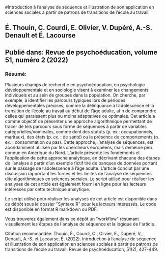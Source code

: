 #Introduction à l’analyse de séquence et illustration de son application en sciences sociales à partir de patrons de transitions de l’école au travail
## É. Thouin, C. Courdi, E. Olivier, V. Dupéré, A.-S. Denault et É. Lacourse
## Publié dans: Revue de psychoéducation, volume 51, numéro 2 (2022)

### Résumé:
Plusieurs champs de recherche en psychoéducation, en psychologie développementale et en sociologie visent à examiner les changements individuels et au sein de groupes dans la population. On cherche, par exemple, à identifier les parcours typiques lors de périodes développementales précises, comme la délinquance à l’adolescence et la transition de l’école au travail au début de l’âge adulte, afin de comprendre celles qui paraissent plus ou moins adaptatives ou optimales. Cet article a comme objectif de présenter une approche algorithmique permettant de tracer de tels parcours sous forme de séquences à partir de variables catégorielles/nominales, comme dont des statuts (p. ex.: occupationnels, maritaux), des états (p. ex. : de santé) ou la présence de comportements (p. ex. : consommation ou pas). Cette approche, l’analyse de séquences, est abondamment utilisée par les chercheurs européens, mais demeure peu connue en Amérique du Nord. L’article présente les fondements et l’application de cette approche analytique, en décrivant chacune des étapes de l’analyse à partir d’un exemple fictif tiré de banques de données portant sur le passage de l’adolescence à l’âge adulte. L’article conclut par une discussion rapportant les forces et les limites de l’analyse de séquences dite algorithmiques en sciences sociales. Le script utilisé pour réaliser les analyses de cet article est également fourni en ligne pour les lecteurs intéressés par cette technique analytique.

Le script utilisé pour réaliser les analyses de cet article est disponible dans ce dépôt sous le dossier "Syntaxe R" pour les lecteurs intéressés. Le code est disponible en format R markdown ou PDF.

Vous trouverez également dans ce dépôt un "workflow" résumant visuellement les étapes de l'analyse de séquence et la logique de l'article.

Citation recommandée:
Thouin, É., Courdi, C., Olivier, E., Dupéré, V., Denault, A.-S. et Lacourse, É. (2022). Introduction à l’analyse de séquence et illustration de son application en sciences sociales à partir de patrons de transitions de l’école au travail. Revue de psychoéducation, 51(2), 427-449.
